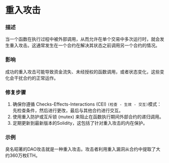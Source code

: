 # 重入攻击

### 描述
当一个函数在执行过程中被外部调用，从而允许在单个交易中多次运行时，就会发生重入攻击。这通常发生在一个合约在解决其状态之前调用另一个合约的情况。

### 影响
成功的重入攻击可能导致资金流失、未经授权的函数调用，或者状态变化，这些变化会干扰合约的正常运作。

### 修复步骤
1. 确保你遵循 Checks-Effects-Interactions (CEI) `(检查 - 生效 - 交互)`模式：先检查条件，然后进行更改，最后与其他合约进行交互。
2. 使用重入防护或互斥锁 (mutex) 来阻止在函数执行期间外部合约的递归调用。
3. 定期更新到最新版本的Solidity，这包括了针对重入攻击的内在保护。

### 示例
臭名昭著的DAO攻击就是一种重入攻击。攻击者利用重入漏洞从合约中提取了大约360万枚ETH。
